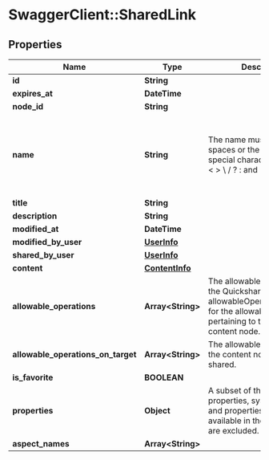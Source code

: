 # SwaggerClient::SharedLink

## Properties
Name | Type | Description | Notes
------------ | ------------- | ------------- | -------------
**id** | **String** |  | [optional] 
**expires_at** | **DateTime** |  | [optional] 
**node_id** | **String** |  | [optional] 
**name** | **String** | The name must not contain spaces or the following special characters: * \&quot; &lt; &gt; \\ / ? : and |.  The character . must not be used at the end of the name.  | [optional] 
**title** | **String** |  | [optional] 
**description** | **String** |  | [optional] 
**modified_at** | **DateTime** |  | [optional] 
**modified_by_user** | [**UserInfo**](UserInfo.md) |  | [optional] 
**shared_by_user** | [**UserInfo**](UserInfo.md) |  | [optional] 
**content** | [**ContentInfo**](ContentInfo.md) |  | [optional] 
**allowable_operations** | **Array&lt;String&gt;** | The allowable operations for the Quickshare link itself. See allowableOperationsOnTarget for the allowable operations pertaining to the linked content node.  | [optional] 
**allowable_operations_on_target** | **Array&lt;String&gt;** | The allowable operations for the content node being shared.  | [optional] 
**is_favorite** | **BOOLEAN** |  | [optional] 
**properties** | **Object** | A subset of the target node&#39;s properties, system properties and properties already available in the SharedLink are excluded.  | [optional] 
**aspect_names** | **Array&lt;String&gt;** |  | [optional] 


